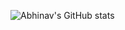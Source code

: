 <!--
### Hi there 👋

**abhinavmall/abhinavmall** is a ✨ _special_ ✨ repository because its `README.md` (this file) appears on your GitHub profile.

Here are some ideas to get you started:

- 🔭 I’m currently working on ...
- 🌱 I’m currently learning ...
- 👯 I’m looking to collaborate on ...
- 🤔 I’m looking for help with ...
- 💬 Ask me about ...
- 📫 How to reach me: ...
- 😄 Pronouns: ...
- ⚡ Fun fact: ...
-->

![Abhinav's GitHub stats](https://github-readme-stats-rh4bxn62y-abhinavmalls-projects.vercel.app/api?username=abhinavmall&show_icons=true&theme=transparent&show=reviews,prs_merged,prs_merged_percentage)
